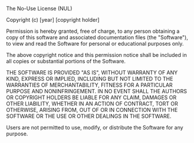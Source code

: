The No-Use License (NUL)

Copyright (c) [year] [copyright holder]

Permission is hereby granted, free of charge, to any person obtaining a copy
of this software and associated documentation files (the "Software"), to view
and read the Software for personal or educational purposes only.

The above copyright notice and this permission notice shall be included in all
copies or substantial portions of the Software.

THE SOFTWARE IS PROVIDED "AS IS", WITHOUT WARRANTY OF ANY KIND, EXPRESS OR
IMPLIED, INCLUDING BUT NOT LIMITED TO THE WARRANTIES OF MERCHANTABILITY,
FITNESS FOR A PARTICULAR PURPOSE AND NONINFRINGEMENT. IN NO EVENT SHALL THE
AUTHORS OR COPYRIGHT HOLDERS BE LIABLE FOR ANY CLAIM, DAMAGES OR OTHER
LIABILITY, WHETHER IN AN ACTION OF CONTRACT, TORT OR OTHERWISE, ARISING FROM,
OUT OF OR IN CONNECTION WITH THE SOFTWARE OR THE USE OR OTHER DEALINGS IN THE
SOFTWARE.

Users are not permitted to use, modify, or distribute the Software for any purpose.
